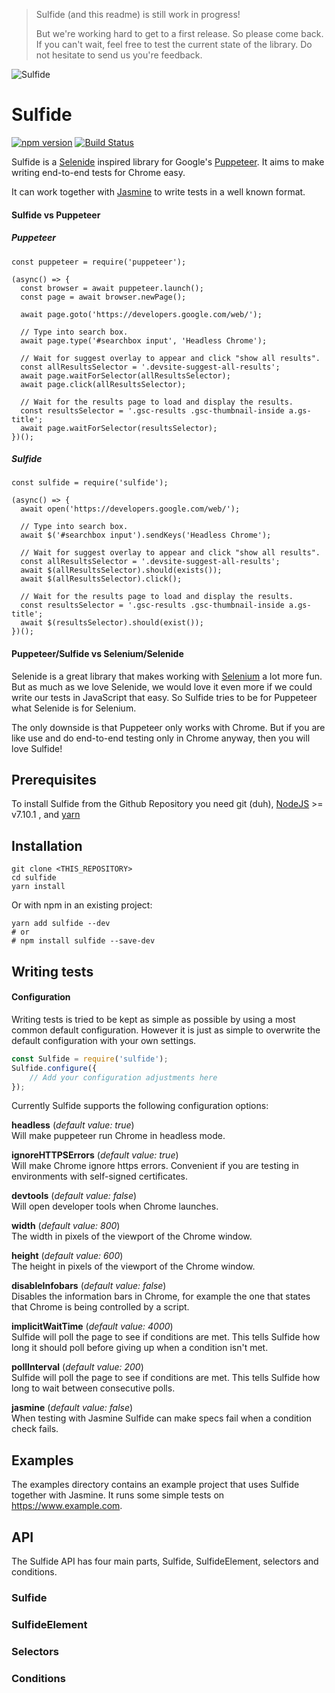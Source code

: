 > Sulfide (and this readme) is still work in progress!
>
> But we're working hard to get to a first release. So please come back.
> If you can't wait, feel free to test the current state of the library.
> Do not hesitate to send us you're feedback.

![Sulfide](https://dekolos.github.io/sulfide/images/logo.png "Sulfide")
# Sulfide
[![npm version](https://badge.fury.io/js/sulfide.svg)](https://badge.fury.io/js/sulfide)
[![Build Status](https://travis-ci.org/dekolos/sulfide.svg?branch=master)](https://travis-ci.org/dekolos/sulfide)

Sulfide is a [Selenide](http://selenide.org/) inspired library for Google's [Puppeteer](https://github.com/GoogleChrome/puppeteer).
It aims to make writing end-to-end tests for Chrome easy.

It can work together with [Jasmine](https://jasmine.github.io/) to write tests in a well known format.

#### Sulfide vs Puppeteer

##### Puppeteer
```
const puppeteer = require('puppeteer');

(async() => {
  const browser = await puppeteer.launch();
  const page = await browser.newPage();

  await page.goto('https://developers.google.com/web/');

  // Type into search box.
  await page.type('#searchbox input', 'Headless Chrome');

  // Wait for suggest overlay to appear and click "show all results".
  const allResultsSelector = '.devsite-suggest-all-results';
  await page.waitForSelector(allResultsSelector);
  await page.click(allResultsSelector);

  // Wait for the results page to load and display the results.
  const resultsSelector = '.gsc-results .gsc-thumbnail-inside a.gs-title';
  await page.waitForSelector(resultsSelector);
})();
```
##### Sulfide
```
const sulfide = require('sulfide');

(async() => {
  await open('https://developers.google.com/web/');

  // Type into search box.
  await $('#searchbox input').sendKeys('Headless Chrome');

  // Wait for suggest overlay to appear and click "show all results".
  const allResultsSelector = '.devsite-suggest-all-results';
  await $(allResultsSelector).should(exists());
  await $(allResultsSelector).click();

  // Wait for the results page to load and display the results.
  const resultsSelector = '.gsc-results .gsc-thumbnail-inside a.gs-title';
  await $(resultsSelector).should(exist());
})();
```

#### Puppeteer/Sulfide vs Selenium/Selenide
Selenide is a great library that makes working with [Selenium]() a lot more fun. But as much as we love Selenide, we would
love it even more if we could write our tests in JavaScript that easy. So Sulfide tries to be for Puppeteer what Selenide
is for Selenium.

The only downside is that Puppeteer only works with Chrome. But if you are like use and do end-to-end testing only in Chrome
anyway, then you will love Sulfide!

## Prerequisites
To install Sulfide from the Github Repository you need git (duh), [NodeJS](https://nodejs.org/) >= v7.10.1 , and
[yarn](https://yarnpkg.com/)

## Installation
```
git clone <THIS_REPOSITORY>
cd sulfide
yarn install
```

Or with npm in an existing project:
```
yarn add sulfide --dev
# or
# npm install sulfide --save-dev
```

## Writing tests

#### Configuration
Writing tests is tried to be kept as simple as possible by using a most common default configuration. However it is just
as simple to overwrite the default configuration with your own settings.

```javascript
const Sulfide = require('sulfide');
Sulfide.configure({
    // Add your configuration adjustments here
});
```

Currently Sulfide supports the following configuration options:

**headless** (_default value: true_)<br/>
Will make puppeteer run Chrome in headless mode.

**ignoreHTTPSErrors** (_default value: true_)<br/>
Will make Chrome ignore https errors. Convenient if you are testing in environments with self-signed certificates.

**devtools** (_default value: false_)<br/>
Will open developer tools when Chrome launches.

**width** (_default value: 800_)<br/>
The width in pixels of the viewport of the Chrome window.

**height** (_default value: 600_)<br/>
The height in pixels of the viewport of the Chrome window.

**disableInfobars** (_default value: false_)<br/>
Disables the information bars in Chrome, for example the one that states that Chrome is being controlled by a script.

**implicitWaitTime** (_default value: 4000_)<br/>
Sulfide will poll the page to see if conditions are met. This tells Sulfide how long it should poll before giving up when
a condition isn't met.

**pollInterval** (_default value: 200_)<br/>
Sulfide will poll the page to see if conditions are met. This tells Sulfide how long to wait between consecutive polls.

**jasmine** (_default value: false_)<br/>
When testing with Jasmine Sulfide can make specs fail when a condition check fails.

## Examples
The examples directory contains an example project that uses Sulfide together with Jasmine. It runs some simple tests on
https://www.example.com.

## API
The Sulfide API has four main parts, Sulfide, SulfideElement, selectors and conditions.

### Sulfide

### SulfideElement

### Selectors

### Conditions

